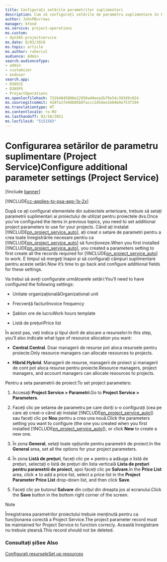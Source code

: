 ```yaml
---
title: Configurați setările parametrilor suplimentari
description: Cum să configurați setările de parametru suplimentare în Project Service
author: JohnPBurrows
manager: kfend
ms.service: project-operations
ms.custom:
- dyn365-projectservice
ms.date: 8/03/2018
ms.topic: article
ms.author: ruhercul
audience: Admin
search.audienceType:
- admin
- customizer
- enduser
search.app:
- D365CE
- D365PS
- ProjectOperations
ms.openlocfilehash: 73264845808e12950a48eea2b79e54c393d9c024
ms.sourcegitcommit: 418fa1fe9d605b8faccc2d5dee1b04b4e753f194
ms.translationtype: HT
ms.contentlocale: ro-RO
ms.lasthandoff: 02/10/2021
ms.locfileid: "5151583"
---
```

# <a name="configure-additional-parameter-settings-project-service"></a><span data-ttu-id="3e7a0-103">Configurarea setărilor de parametru suplimentare (Project Service)</span><span class="sxs-lookup"><span data-stu-id="3e7a0-103">Configure additional parameter settings (Project Service)</span></span>

[!include [banner](../includes/psa-now-project-operations.md)]

[!INCLUDE[cc-applies-to-psa-app-1x-2x](../includes/cc-applies-to-psa-app-1x-2x.md)]

<span data-ttu-id="3e7a0-104">După ce ați configurat elementele din subiectele anterioare, trebuie să setați parametrii suplimentari ai proiectului de utilizat pentru proiectele dvs.</span><span class="sxs-lookup"><span data-stu-id="3e7a0-104">Once you’ve configured the items in previous topics, you need to set additional project parameters to use for your projects.</span></span> <span data-ttu-id="3e7a0-105">Când ați instalat [!INCLUDE[pn_project_service_auto](../includes/pn-project-service-auto.md)], ați creat o setare de parametri pentru a crea toate înregistrările necesare pentru ca [!INCLUDE[pn_project_service_auto](../includes/pn-project-service-auto.md)] să funcționeze.</span><span class="sxs-lookup"><span data-stu-id="3e7a0-105">When you first installed [!INCLUDE[pn_project_service_auto](../includes/pn-project-service-auto.md)], you created a parameters setting to first create all the records required for [!INCLUDE[pn_project_service_auto](../includes/pn-project-service-auto.md)] to work.</span></span> <span data-ttu-id="3e7a0-106">E timpul să mergeți înapoi și să configurați câmpuri suplimentare pentru aceste setări.</span><span class="sxs-lookup"><span data-stu-id="3e7a0-106">Now it’s time to go back and configure additional fields for these settings.</span></span>  
  
 <span data-ttu-id="3e7a0-107">Va trebui să aveți configurate următoarele setări:</span><span class="sxs-lookup"><span data-stu-id="3e7a0-107">You’ll need to have configured the following settings:</span></span>  
  
-   <span data-ttu-id="3e7a0-108">Unitate organizațională</span><span class="sxs-lookup"><span data-stu-id="3e7a0-108">Organizational unit</span></span>  
  
-   <span data-ttu-id="3e7a0-109">Frecvență facturi</span><span class="sxs-lookup"><span data-stu-id="3e7a0-109">Invoice frequency</span></span>  
  
-   <span data-ttu-id="3e7a0-110">Șablon ore de lucru</span><span class="sxs-lookup"><span data-stu-id="3e7a0-110">Work hours template</span></span>  
  
-   <span data-ttu-id="3e7a0-111">Listă de prețuri</span><span class="sxs-lookup"><span data-stu-id="3e7a0-111">Price list</span></span>  
 
<span data-ttu-id="3e7a0-112">În acest pas, veți indica și tipul dorit de alocare a resurselor:</span><span class="sxs-lookup"><span data-stu-id="3e7a0-112">In this step, you’ll also indicate what type of resource allocation you want:</span></span>  
  
- <span data-ttu-id="3e7a0-113">**Central**.</span><span class="sxs-lookup"><span data-stu-id="3e7a0-113">**Central**.</span></span> <span data-ttu-id="3e7a0-114">Doar managerii de resurse pot aloca resursele pentru proiecte.</span><span class="sxs-lookup"><span data-stu-id="3e7a0-114">Only resource managers can allocate resources to projects.</span></span>  
  
- <span data-ttu-id="3e7a0-115">**Hibrid**.</span><span class="sxs-lookup"><span data-stu-id="3e7a0-115">**Hybrid**.</span></span> <span data-ttu-id="3e7a0-116">Managerii de resurse, managerii de proiect și managerii de cont pot aloca resurse pentru proiecte.</span><span class="sxs-lookup"><span data-stu-id="3e7a0-116">Resource managers, project managers, and account managers can allocate resources to projects.</span></span>  
  
 
<span data-ttu-id="3e7a0-117">Pentru a seta parametrii de proiect:</span><span class="sxs-lookup"><span data-stu-id="3e7a0-117">To set project parameters:</span></span>  
  
1. <span data-ttu-id="3e7a0-118">Accesați **Project Service > Parametri**.</span><span class="sxs-lookup"><span data-stu-id="3e7a0-118">Go to **Project Service > Parameters**.</span></span>  
  
2. <span data-ttu-id="3e7a0-119">Faceți clic pe setarea de parametru pe care doriți s-o configurați (cea pe care ați creat-o când ați instalat [!INCLUDE[pn_project_service_auto](../includes/pn-project-service-auto.md)]) sau faceți clic pe **Nou** pentru a crea una nouă.</span><span class="sxs-lookup"><span data-stu-id="3e7a0-119">Click the parameters setting you want to configure (the one you created when you first installed [!INCLUDE[pn_project_service_auto](../includes/pn-project-service-auto.md)]), or click **New** to create a new one.</span></span>  
  
3. <span data-ttu-id="3e7a0-120">În zona **General**, setați toate opțiunile pentru parametrii de proiect.</span><span class="sxs-lookup"><span data-stu-id="3e7a0-120">In the **General** area, set all the options for your project parameters.</span></span>  
  
4. <span data-ttu-id="3e7a0-121">În zona **Listă de prețuri**, faceți clic pe **+** pentru a adăuga o listă de prețuri, selectați o listă de prețuri din lista verticală **Lista de prețuri pentru parametrii de proiect**, apoi faceți clic pe **Salvare**.</span><span class="sxs-lookup"><span data-stu-id="3e7a0-121">In the **Price List** area, click **+** to add a price list, select a price list in the **Project Parameter Price List** drop-down list, and then click **Save**.</span></span>  
  
5. <span data-ttu-id="3e7a0-122">Faceți clic pe butonul **Salvare** din colțul din dreapta jos al ecranului.</span><span class="sxs-lookup"><span data-stu-id="3e7a0-122">Click the **Save** button in the bottom right corner of the screen.</span></span>  

> [!NOTE]
> <span data-ttu-id="3e7a0-123">Înregistrarea parametrilor proiectului trebuie menținută pentru ca funcționarea corectă a Project Service.</span><span class="sxs-lookup"><span data-stu-id="3e7a0-123">The project parameter record must be maintained for Project Service to function correcly.</span></span> <span data-ttu-id="3e7a0-124">Această înregistrare nu trebuie ștearsă.</span><span class="sxs-lookup"><span data-stu-id="3e7a0-124">This record should not be deleted.</span></span>

### <a name="see-also"></a><span data-ttu-id="3e7a0-125">Consultați și</span><span class="sxs-lookup"><span data-stu-id="3e7a0-125">See Also</span></span>  
 [<span data-ttu-id="3e7a0-126">Configurați resursele</span><span class="sxs-lookup"><span data-stu-id="3e7a0-126">Set up resources</span></span>](../psa/set-up-resources.md)
